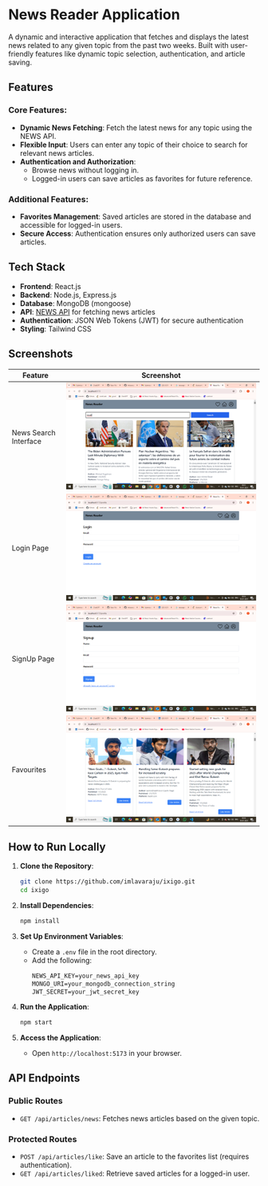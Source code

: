 #   News Reader Application

A dynamic and interactive application that fetches and displays the latest news related to any given topic from the past two weeks. Built with user-friendly features like dynamic topic selection, authentication, and article saving.

## Features

### Core Features:
- **Dynamic News Fetching**: Fetch the latest news for any topic using the NEWS API.
- **Flexible Input**: Users can enter any topic of their choice to search for relevant news articles.
- **Authentication and Authorization**:
  - Browse news without logging in.
  - Logged-in users can save articles as favorites for future reference.

### Additional Features:
- **Favorites Management**: Saved articles are stored in the database and accessible for logged-in users.
- **Secure Access**: Authentication ensures only authorized users can save articles.

## Tech Stack

- **Frontend**: React.js
- **Backend**: Node.js, Express.js
- **Database**: MongoDB (mongoose)
- **API**: [NEWS API](https://newsapi.org/) for fetching news articles
- **Authentication**: JSON Web Tokens (JWT) for secure authentication
- **Styling**: Tailwind CSS

## Screenshots

| Feature               | Screenshot                        |
|-----------------------|-----------------------------------|
| News Search Interface | ![News Search](https://github.com/imlavaraju/ixigo/blob/main/frontend/src/assets/Screenshot%20(21).png) |
| Login Page            | ![Login Page](https://github.com/imlavaraju/ixigo/blob/main/frontend/src/assets/Screenshot%20(22).png) 
| SignUp Page        | ![Sign Up](https://github.com/imlavaraju/ixigo/blob/main/frontend/src/assets/Screenshot%20(23).png) |
| Favourites            | ![Favourites](https://github.com/imlavaraju/ixigo/blob/main/frontend/src/assets/Screenshot%20(24).png) |

## How to Run Locally

1. **Clone the Repository**:
   ```bash
   git clone https://github.com/imlavaraju/ixigo.git
   cd ixigo
   ```

2. **Install Dependencies**:
   ```bash
   npm install
   ```

3. **Set Up Environment Variables**:
   - Create a `.env` file in the root directory.
   - Add the following:
     ```env
     NEWS_API_KEY=your_news_api_key
     MONGO_URI=your_mongodb_connection_string
     JWT_SECRET=your_jwt_secret_key
     ```

4. **Run the Application**:
   ```bash
   npm start
   ```

5. **Access the Application**:
   - Open `http://localhost:5173` in your browser.

## API Endpoints

### Public Routes
- `GET /api/articles/news`: Fetches news articles based on the given topic.

### Protected Routes
- `POST /api/articles/like`: Save an article to the favorites list (requires authentication).
- `GET /api/articles/liked`: Retrieve saved articles for a logged-in user.
